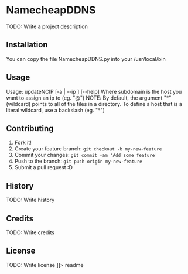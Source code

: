 # NamecheapDDNS
<snippet>
  <content><![CDATA[
# ${1:Project Name}

TODO: Write a project description

## Installation

You can copy the file NamecheapDDNS.py into your /usr/local/bin

## Usage

Usage: updateNCIP <domain> <password> <subdomain- More than one can be defined> [-a | --ip <specifiedip>] [--help]
Where subdomain is the host you want to assign an ip to (eg. "@")
NOTE: By default, the argument "*" (wildcard) points to all of the files in a directory. To define a host that is a literal wildcard, use a backslash (eg. "\*")

## Contributing

1. Fork it!
2. Create your feature branch: `git checkout -b my-new-feature`
3. Commit your changes: `git commit -am 'Add some feature'`
4. Push to the branch: `git push origin my-new-feature`
5. Submit a pull request :D

## History

TODO: Write history

## Credits

TODO: Write credits

## License

TODO: Write license
]]></content>
  <tabTrigger>readme</tabTrigger>
</snippet>
